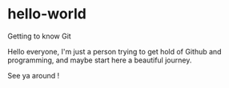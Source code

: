 # hello-world
Getting to know Git

Hello everyone, I'm just a person trying to get hold of Github and programming, and maybe start here a beautiful journey. 

See ya around !
